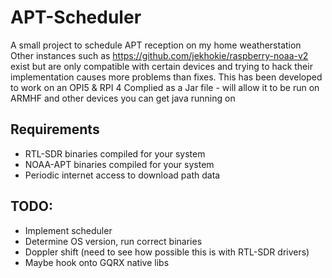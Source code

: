 # APT-Scheduler 
A small project to schedule APT reception on my home weatherstation
Other instances such as https://github.com/jekhokie/raspberry-noaa-v2 exist but are only compatible with certain devices and trying to hack their implementation causes more problems than fixes.
This has been developed to work on an OPI5 & RPI 4
Complied as a Jar file - will allow it to be run on ARMHF and other devices you can get java running on 

## Requirements
- RTL-SDR binaries compiled for your system
- NOAA-APT binaries compiled for your system
- Periodic internet access to download path data

## TODO:
- Implement scheduler
- Determine OS version, run correct binaries
- Doppler shift (need to see how possible this is with RTL-SDR drivers) 
- Maybe hook onto GQRX native libs
